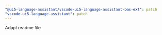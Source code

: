 ```yaml
---
"@ui5-language-assistant/vscode-ui5-language-assistant-bas-ext": patch
"vscode-ui5-language-assistant": patch
---
```


Adapt readme file

